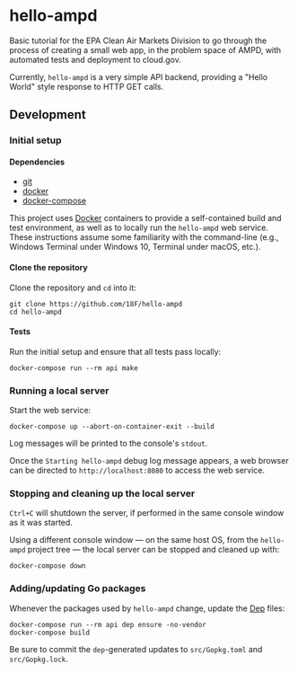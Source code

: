 # hello-ampd
Basic tutorial for the EPA Clean Air Markets Division to go through the process of creating a small web app, in the problem space of AMPD, with automated tests and deployment to cloud.gov.

Currently, `hello-ampd` is a very simple API backend, providing a "Hello World" style response to HTTP GET calls.

## Development

### Initial setup

#### Dependencies

- [git][1]
- [docker][2]
- [docker-compose][3]

This project uses [Docker][2] containers to provide a self-contained build and test environment, as well as to locally run the `hello-ampd` web service. These instructions assume some familiarity with the command-line (e.g., Windows Terminal under Windows 10, Terminal under macOS, etc.).

#### Clone the repository

Clone the repository and `cd` into it:

```shell
git clone https://github.com/18F/hello-ampd
cd hello-ampd
```

#### Tests

Run the initial setup and ensure that all tests pass locally:

```shell
docker-compose run --rm api make
```

### Running a local server

Start the web service:

```shell
docker-compose up --abort-on-container-exit --build
```

Log messages will be printed to the console's `stdout`.

Once the `Starting hello-ampd` debug log message appears, a web browser can be directed to `http://localhost:8080` to access the web service.

### Stopping and cleaning up the local server

`Ctrl+C` will shutdown the server, if performed in the same console window as it was started. 

Using a different console window — on the same host OS, from the `hello-ampd` project tree — the local server can be stopped and cleaned up with:
```shell
docker-compose down
```

### Adding/updating Go packages

Whenever the packages used by `hello-ampd` change, update the [Dep][4] files:

```shell
docker-compose run --rm api dep ensure -no-vendor
docker-compose build
```

Be sure to commit the `dep`-generated updates to `src/Gopkg.toml` and `src/Gopkg.lock`.



[1]: https://git-scm.com/
[2]: https://docker.com
[3]: https://docs.docker.com/compose
[4]: https://golang.github.io/dep/
